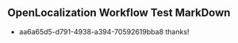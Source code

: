 ## OpenLocalization Workflow Test MarkDown
* aa6a65d5-d791-4938-a394-70592619bba8 
thanks!<!--HONumber=Mar16_HO1-->
